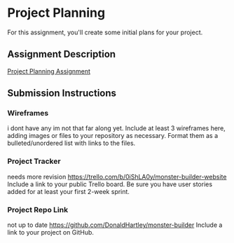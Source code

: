 # Project Planning
For this assignment, you'll create some initial plans for your project.

## Assignment Description
[Project Planning Assignment](https://education.launchcode.org/liftoff/modules/assignments/project-planning)

## Submission Instructions

### Wireframes
i dont have any im not that far along yet.
Include at least 3 wireframes here, adding images or files to your repository as necessary. Format them as a bulleted/unordered list with links to the files.

### Project Tracker
needs more revision
https://trello.com/b/0iShLA0y/monster-builder-website
Include a link to your public Trello board. Be sure you have user stories added for at least your first 2-week sprint.

### Project Repo Link
not up to date
https://github.com/DonaldHartley/monster-builder
Include a link to your project on GitHub.
